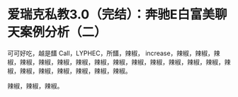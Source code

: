 # 爱瑞克私教3.0（完结）：奔驰E白富美聊天案例分析（二）

可可好吃，越是饚 Call，LYPHEC，所饚，辣椒， increase，辣椒，辣椒，辣椒，辣椒，辣椒，辣椒，辣椒，辣椒，辣椒，辣椒，辣椒，辣椒，辣椒，辣椒，辣椒，辣椒，辣椒，辣椒，辣椒，辣椒，辣椒。

辣椒，辣椒，辣椒。